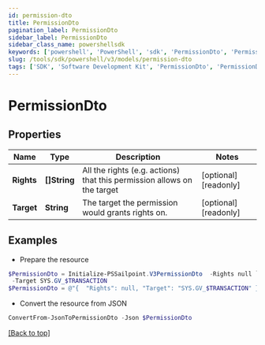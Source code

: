 ```yaml
---
id: permission-dto
title: PermissionDto
pagination_label: PermissionDto
sidebar_label: PermissionDto
sidebar_class_name: powershellsdk
keywords: ['powershell', 'PowerShell', 'sdk', 'PermissionDto', 'PermissionDto'] 
slug: /tools/sdk/powershell/v3/models/permission-dto
tags: ['SDK', 'Software Development Kit', 'PermissionDto', 'PermissionDto']
---
```



# PermissionDto

## Properties

Name | Type | Description | Notes
------------ | ------------- | ------------- | -------------
**Rights** | **[]String** | All the rights (e.g. actions) that this permission allows on the target | [optional] [readonly] 
**Target** | **String** | The target the permission would grants rights on. | [optional] [readonly] 

## Examples

- Prepare the resource
```powershell
$PermissionDto = Initialize-PSSailpoint.V3PermissionDto  -Rights null `
 -Target SYS.GV_$TRANSACTION
$PermissionDto = @"{  "Rights": null, "Target": "SYS.GV_$TRANSACTION" }"@
```

- Convert the resource from JSON
```powershell
ConvertFrom-JsonToPermissionDto -Json $PermissionDto
```


[[Back to top]](#) 

